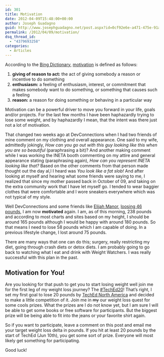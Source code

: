 ```yaml
---
id: 301
title: Motivation
date: 2012-04-09T15:48:00+00:00
author: Joseph Guadagno
guid: http://www.josephguadagno.net/post.aspx?id=0cf92e6e-a471-475e-91a8-5239694d29c9
permalink: /2012/04/09/motivation/
dsq_thread_id:
  - "4379693258"
categories:
  - Articles
---
```

According to the [Bing Dictionary](http://www.bing.com/Dictionary/), [motivation](search?q=define+motivation&qpvt=definition+motivation&FORM=DTPDIA) is defined as follows:

1. **giving of reason to act:** the act of giving somebody a reason or incentive to do something
2. **enthusiasm:** a feeling of enthusiasm, interest, or commitment that makes somebody want to do something, or something that causes such a feeling
3. **reason:** a reason for doing something or behaving in a particular way

Motivation can be a powerful driver to move you forward in your life, goals and/or projects.  For the last few months I have been haphazardly trying to lose some weight, and by haphazardly I mean, that the intent was there just not a lot of motivation. 

That changed two weeks ago at DevConnections when I had two friends of mine comment on my clothing and overall appearance.  One said to my wife, admittedly jokingly, _How can you go out with this guy looking like this when you are so beautiful_ (paraphrasing a bit)? And another making comment while I was working the INETA booth commenting on my attire and general appearance stating (paraphrasing again), _How can you represent INETA looking like that?_ Based on the other comments from that person made thought out the day al,l I heard was _You look like a fat slob!_ And after looking at myself and hearing what some friends were saying to me, I realized that since my mother passed back in October of 09, and taking on the extra community work that I have let myself go.  I tended to wear baggier clothes that were comfortable and I wore sneakers everywhere which was not typical of my style.

Well DevConnections and some friends like [Elijah Manor](http://www.elijahmanor.com/), [loosing 46 pounds](http://www.elijahmanor.com/2012/04/how-programmer-lost-46-pounds-and.html), I am now **motivated** again. I am, as of this morning, 238 pounds and according to most charts and sites based on my height, I should be around 165 pounds although I would be happy with around 180 pounds. So that means I need to lose 58 pounds which I am capable of doing.  In a previous lifestyle change, I lost around 75 pounds.

There are many ways that one can do this; surgery, really restricting my diet, going through crash diets or detox diets. I am probably going to go back to watching what I eat and drink with Weight Watchers. I was really successful with this plan in the past.

## Motivation for You!

Are you looking for that push to get you to start losing weight well join me for the first leg of my weight loss journey? The [#TechEd20](https://twitter.com/#!/search/%23TechEd20)! That’s right, I set my first goal to lose 20 pounds by [TechEd North America](http://www.microsoft.com/click/services/Redirect2.ashx?CR_CC=200081762) and decided to make a little competition of it.  Join me in ~~my~~ our weight loss quest for some cools prizes. What the prizes are I do not know yet, but I am sure I will be able to get some books or free software for participants.  But the biggest prize will be being able to fit into the jeans or your favorite shirt again.

So if you want to participate, leave a comment on this post and email me your target weight loss delta in pounds.  If you hit at least 20 pounds by the start of TechEd (Jun 10th), you get some sort of prize.  Everyone will most likely get something for participating.

Good luck!